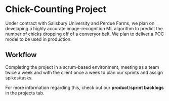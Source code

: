 # Chick-Counting Project

Under contract with Salisbury University and Perdue Farms, we plan on developing a highly accurate image-recognition ML algorithm to predict the number of chicks dropping off of a converyor belt. We plan to deliver a POC model to be used in production.

## Workflow

Completing the project in a scrum-based environment, meeting as a team twice a week and with the client once a week to plan our sprints and assign spikes/tasks.

For more information regarding this, check out our **product**/**sprint backlogs** in the projects tab.
